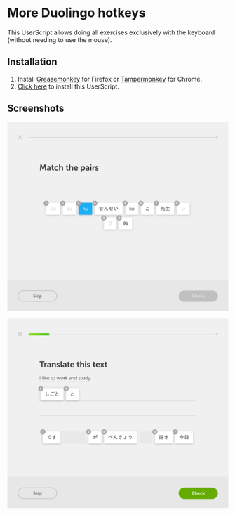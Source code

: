 # More Duolingo hotkeys

This UserScript allows doing all exercises exclusively with the keyboard (without needing to use the mouse).

## Installation

1. Install [Greasemonkey](https://addons.mozilla.org/en-US/firefox/addon/greasemonkey/) for Firefox or [Tampermonkey](https://chrome.google.com/webstore/detail/tampermonkey/dhdgffkkebhmkfjojejmpbldmpobfkfo?hl=en) for Chrome.
2. [Click here](https://github.com/CyberShadow/DuolingoMoreKeys/raw/master/More_keyboard_hotkeys.user.js) to install this UserScript.

## Screenshots

![](screenshot-matchpairs.png)

![](screenshot-translate.png)
